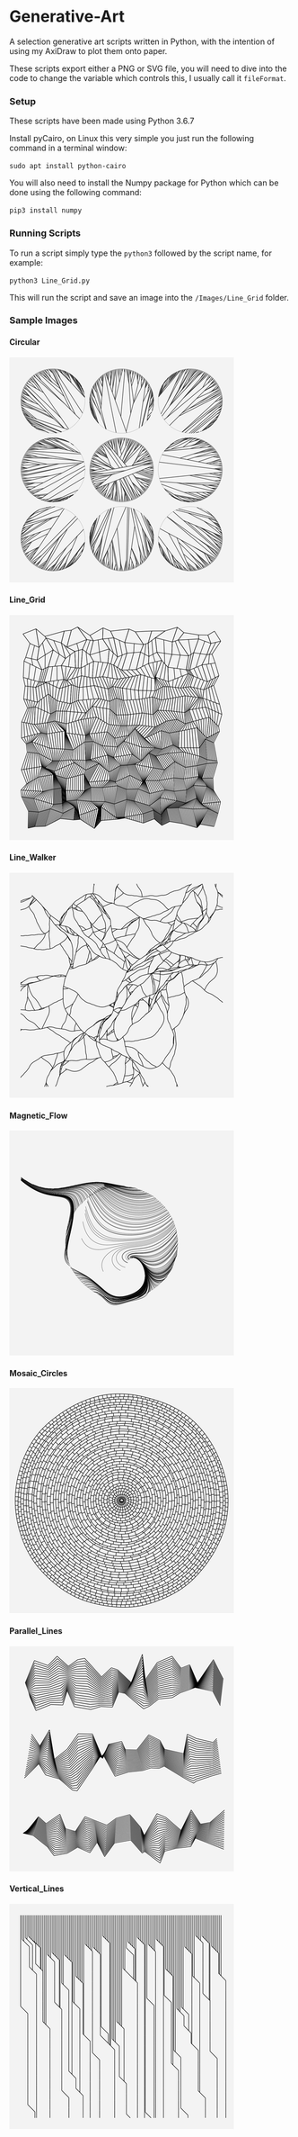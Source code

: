 # Generative-Art
A selection generative art scripts written in Python, with the intention of using my AxiDraw to plot them onto paper.

These scripts export either a PNG or SVG file, you will need to dive into the code to change the variable which controls this, I usually call it `fileFormat`.


### Setup

These scripts have been made using Python 3.6.7

Install pyCairo, on Linux this very simple you just run the following command in a terminal window:

`sudo apt install python-cairo`

You will also need to install the Numpy package for Python which can be done using the following command:

`pip3 install numpy`

### Running Scripts

To run a script simply type the `python3` followed by the script name, for example:

`python3 Line_Grid.py`

This will run the script and save an image into the `/Images/Line_Grid` folder.

### Sample Images

#### Circular
![Circular](/Images/Circular/0bde255-sample.png)

#### Line_Grid
![Line_Grid](/Images/Line_Grid/c314c507-sample.png)

#### Line_Walker
![Line_Walker](/Images/Line_Walker/857172e8-sample.png)

#### Magnetic_Flow
![Magnetic_Flow](/Images/Magnetic_Flow/9d6a69dd-sample.png)

#### Mosaic_Circles
![Mosaic_Circles](/Images/Mosaic_Circles/1e299f47-sample.png)

#### Parallel_Lines
![Parallel_Lines](/Images/Parallel_Lines/a5c334c2-sample.png)

#### Vertical_Lines
![Vertical_Lines](/Images/Vertical_Lines/125c3d4d-sample.png)
